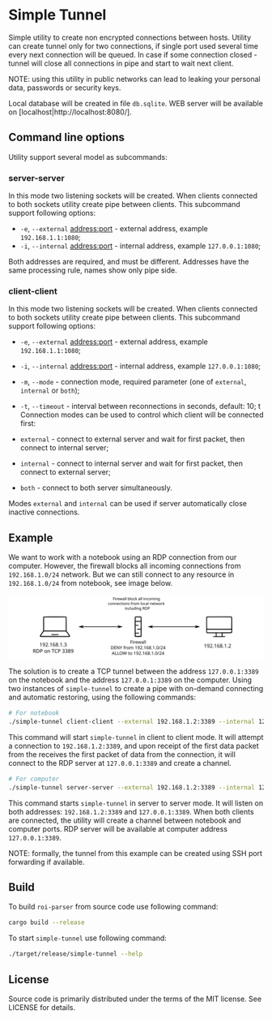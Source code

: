 # Simple Tunnel

Simple utility to create non encrypted connections between hosts. Utility can create tunnel only for two connections,
if single port used several time every next connection will be queued. In case if some connection closed - tunnel will
close all connections in pipe and start to wait next client.

NOTE: using this utility in public networks can lead to leaking your personal data, passwords or security keys.

Local database will be created in file `db.sqlite`. WEB server will be available on [localhost|http://localhost:8080/].

## Command line options

Utility support several model as subcommands:

### server-server

In this mode two listening sockets will be created. When clients connected to both sockets utility create pipe between
clients. This subcommand support following options:

* `-e`, `--external` <address:port> - external address, example `192.168.1.1:1080`;
* `-i`, `--internal` <address:port> - internal address, example `127.0.0.1:1080`;

Both addresses are required, and must be different. Addresses have the same processing rule, names show only pipe side.

### client-client

In this mode two listening sockets will be created. When clients connected to both sockets utility create pipe between
clients. This subcommand support following options:

* `-e`, `--external` <address:port> - external address, example `192.168.1.1:1080`;
* `-i`, `--internal` <address:port> - internal address, example `127.0.0.1:1080`;
* `-m`, `--mode` <mode> - connection mode, required parameter (one of `external`, `internal` or `both`);
* `-t`, `--timeout` <timeout> - interval between reconnections in seconds, default: 10;
t
Connection modes can be used to control which client will be connected first:

* `external` - connect to external server and wait for first packet, then connect to internal server;
* `internal` - connect to internal server and wait for first packet, then connect to external server;
* `both` - connect to both server simultaneously.

Modes `external` and `internal` can be used if server automatically close inactive connections.

## Example

We want to work with a notebook using an RDP connection from our computer. However, the firewall blocks all incoming
connections from `192.168.1.0/24` network. But we can still connect to any resource in `192.168.1.0/24` from notebook,
see image below.

![User Interface](images/example.svg "Computer in example network")

The solution is to create a TCP tunnel between the address `127.0.0.1:3389` on the notebook and the address
`127.0.0.1:3389` on the computer. Using two instances of `simple-tunnel` to create a pipe with on-demand connecting
and automatic restoring, using the following commands:

```sh
# For notebook
./simple-tunnel client-client --external 192.168.1.2:3389 --internal 127.0.0.1:3389 --mode external
```

This command will start `simple-tunnel` in client to client mode. It will attempt a connection to `192.168.1.2:3389`,
and upon receipt of the first data packet from the receives the first packet of data from the connection, it will
connect to the RDP server at `127.0.0.1:3389` and create a channel.

```sh
# For computer
./simple-tunnel server-server --external 192.168.1.2:3389 --internal 127.0.0.1:3389
```

This command starts `simple-tunnel` in server to server mode. It will listen on both addresses: `192.168.1.2:3389` and
`127.0.0.1:3389`. When both clients are connected, the utility will create a channel between notebook and computer
ports. RDP server will be available at computer address `127.0.0.1:3389`.

NOTE: formally, the tunnel from this example can be created using SSH port forwarding if available.

## Build

To build `roi-parser` from source code use following command:

```sh
cargo build --release
```

To start `simple-tunnel` use following command:

```sh
./target/release/simple-tunnel --help
```

## License
[license]: #license

Source code is primarily distributed under the terms of the MIT license. See LICENSE for details.
